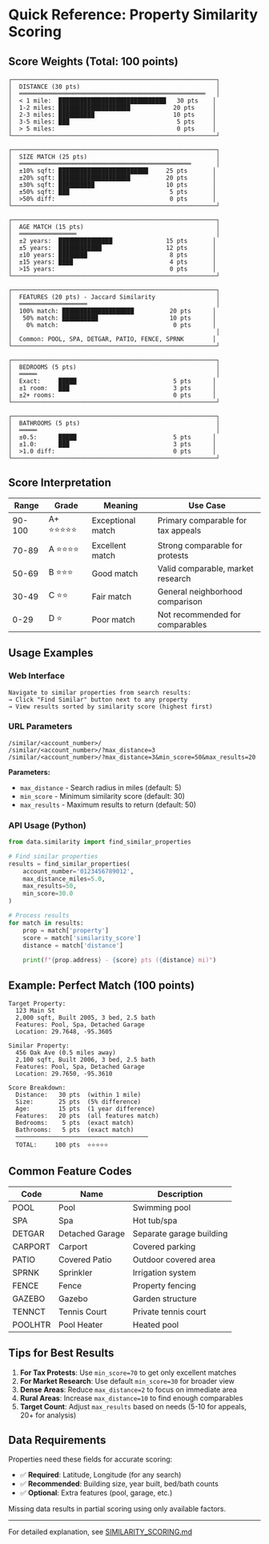 # Quick Reference: Property Similarity Scoring

## Score Weights (Total: 100 points)

```
┌─────────────────────────────────────────────────────────┐
│  DISTANCE (30 pts)                                      │
│  ════════════════════════════════════════════════════   │
│  < 1 mile:  ██████████████████████████████   30 pts    │
│  1-2 miles: ████████████████████            20 pts     │
│  2-3 miles: ██████████                      10 pts     │
│  3-5 miles: ███                              5 pts     │
│  > 5 miles:                                  0 pts     │
└─────────────────────────────────────────────────────────┘

┌─────────────────────────────────────────────────────────┐
│  SIZE MATCH (25 pts)                                    │
│  ════════════════════════════════════════════════       │
│  ±10% sqft: █████████████████████████     25 pts       │
│  ±20% sqft: ████████████████████          20 pts       │
│  ±30% sqft: ██████████                    10 pts       │
│  ±50% sqft: ███                            5 pts       │
│  >50% diff:                                0 pts       │
└─────────────────────────────────────────────────────────┘

┌─────────────────────────────────────────────────────────┐
│  AGE MATCH (15 pts)                                     │
│  ════════════════                                       │
│  ±2 years:  ███████████████               15 pts       │
│  ±5 years:  ████████████                  12 pts       │
│  ±10 years: ████████                       8 pts       │
│  ±15 years: ████                           4 pts       │
│  >15 years:                                0 pts       │
└─────────────────────────────────────────────────────────┘

┌─────────────────────────────────────────────────────────┐
│  FEATURES (20 pts) - Jaccard Similarity                 │
│  ═══════════════════                                    │
│  100% match: ████████████████████          20 pts      │
│   50% match: ██████████                    10 pts      │
│    0% match:                                0 pts      │
│                                                         │
│  Common: POOL, SPA, DETGAR, PATIO, FENCE, SPRNK        │
└─────────────────────────────────────────────────────────┘

┌─────────────────────────────────────────────────────────┐
│  BEDROOMS (5 pts)                                       │
│  ═════                                                  │
│  Exact:     █████                           5 pts      │
│  ±1 room:   ███                             3 pts      │
│  ±2+ rooms:                                 0 pts      │
└─────────────────────────────────────────────────────────┘

┌─────────────────────────────────────────────────────────┐
│  BATHROOMS (5 pts)                                      │
│  ═════                                                  │
│  ±0.5:      █████                           5 pts      │
│  ±1.0:      ███                             3 pts      │
│  >1.0 diff:                                 0 pts      │
└─────────────────────────────────────────────────────────┘
```

## Score Interpretation

| Range  | Grade | Meaning | Use Case |
|--------|-------|---------|----------|
| 90-100 | A+ ⭐⭐⭐⭐⭐ | Exceptional match | Primary comparable for tax appeals |
| 70-89  | A  ⭐⭐⭐⭐ | Excellent match | Strong comparable for protests |
| 50-69  | B  ⭐⭐⭐ | Good match | Valid comparable, market research |
| 30-49  | C  ⭐⭐ | Fair match | General neighborhood comparison |
| 0-29   | D  ⭐ | Poor match | Not recommended for comparables |

## Usage Examples

### Web Interface
```
Navigate to similar properties from search results:
→ Click "Find Similar" button next to any property
→ View results sorted by similarity score (highest first)
```

### URL Parameters
```
/similar/<account_number>/
/similar/<account_number>/?max_distance=3
/similar/<account_number>/?max_distance=3&min_score=50&max_results=20
```

**Parameters:**
- `max_distance` - Search radius in miles (default: 5)
- `min_score` - Minimum similarity score (default: 30)
- `max_results` - Maximum results to return (default: 50)

### API Usage (Python)
```python
from data.similarity import find_similar_properties

# Find similar properties
results = find_similar_properties(
    account_number='0123456789012',
    max_distance_miles=5.0,
    max_results=50,
    min_score=30.0
)

# Process results
for match in results:
    prop = match['property']
    score = match['similarity_score']
    distance = match['distance']
    
    print(f"{prop.address} - {score} pts ({distance} mi)")
```

## Example: Perfect Match (100 points)

```
Target Property:
  123 Main St
  2,000 sqft, Built 2005, 3 bed, 2.5 bath
  Features: Pool, Spa, Detached Garage
  Location: 29.7648, -95.3605

Similar Property:
  456 Oak Ave (0.5 miles away)
  2,100 sqft, Built 2006, 3 bed, 2.5 bath
  Features: Pool, Spa, Detached Garage
  Location: 29.7650, -95.3610

Score Breakdown:
  Distance:   30 pts  (within 1 mile)
  Size:       25 pts  (5% difference)
  Age:        15 pts  (1 year difference)
  Features:   20 pts  (all features match)
  Bedrooms:    5 pts  (exact match)
  Bathrooms:   5 pts  (exact match)
  ─────────────────────────────────────
  TOTAL:     100 pts  ⭐⭐⭐⭐⭐
```

## Common Feature Codes

| Code | Name | Description |
|------|------|-------------|
| POOL | Pool | Swimming pool |
| SPA | Spa | Hot tub/spa |
| DETGAR | Detached Garage | Separate garage building |
| CARPORT | Carport | Covered parking |
| PATIO | Covered Patio | Outdoor covered area |
| SPRNK | Sprinkler | Irrigation system |
| FENCE | Fence | Property fencing |
| GAZEBO | Gazebo | Garden structure |
| TENNCT | Tennis Court | Private tennis court |
| POOLHTR | Pool Heater | Heated pool |

## Tips for Best Results

1. **For Tax Protests**: Use `min_score=70` to get only excellent matches
2. **For Market Research**: Use default `min_score=30` for broader view
3. **Dense Areas**: Reduce `max_distance=2` to focus on immediate area
4. **Rural Areas**: Increase `max_distance=10` to find enough comparables
5. **Target Count**: Adjust `max_results` based on needs (5-10 for appeals, 20+ for analysis)

## Data Requirements

Properties need these fields for accurate scoring:
- ✅ **Required**: Latitude, Longitude (for any search)
- ✅ **Recommended**: Building size, year built, bed/bath counts
- ✅ **Optional**: Extra features (pool, garage, etc.)

Missing data results in partial scoring using only available factors.

---

For detailed explanation, see [SIMILARITY_SCORING.md](SIMILARITY_SCORING.md)
